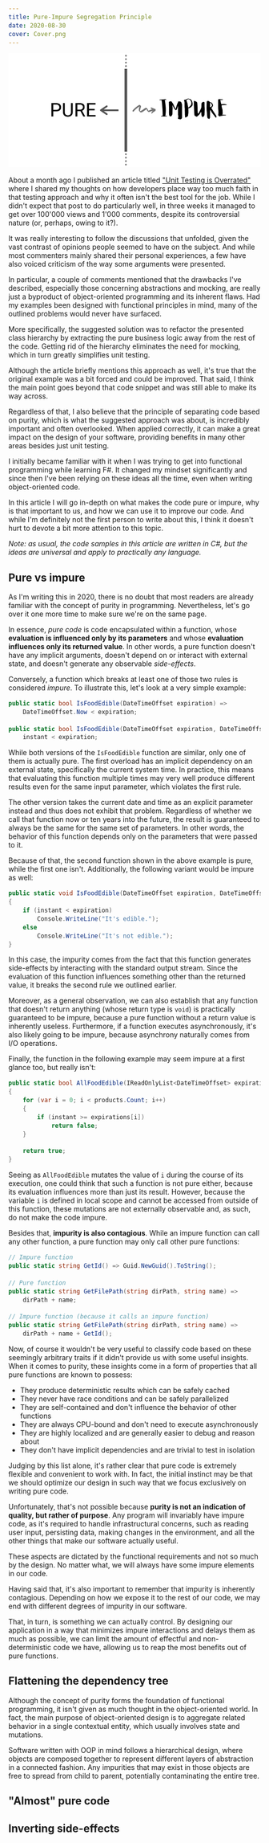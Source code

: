 ```yaml
---
title: Pure-Impure Segregation Principle
date: 2020-08-30
cover: Cover.png
---
```


![cover](Cover.png)

About a month ago I published an article titled ["Unit Testing is Overrated"](/blog/unit-testing-is-overrated) where I shared my thoughts on how developers place way too much faith in that testing approach and why it often isn't the best tool for the job. While I didn't expect that post to do particularly well, in three weeks it managed to get over 100'000 views and 1'000 comments, despite its controversial nature (or, perhaps, owing to it?).

It was really interesting to follow the discussions that unfolded, given the vast contrast of opinions people seemed to have on the subject. And while most commenters mainly shared their personal experiences, a few have also voiced criticism of the way some arguments were presented.

In particular, a couple of comments mentioned that the drawbacks I've described, especially those concerning abstractions and mocking, are really just a byproduct of object-oriented programming and its inherent flaws. Had my examples been designed with functional principles in mind, many of the outlined problems would never have surfaced.

More specifically, the suggested solution was to refactor the presented class hierarchy by extracting the pure business logic away from the rest of the code. Getting rid of the hierarchy eliminates the need for mocking, which in turn greatly simplifies unit testing.

Although the article briefly mentions this approach as well, it's true that the original example was a bit forced and could be improved. That said, I think the main point goes beyond that code snippet and was still able to make its way across.

Regardless of that, I also believe that the principle of separating code based on purity, which is what the suggested approach was about, is incredibly important and often overlooked. When applied correctly, it can make a great impact on the design of your software, providing benefits in many other areas besides just unit testing.

I initially became familiar with it when I was trying to get into functional programming while learning F#. It changed my mindset significantly and since then I've been relying on these ideas all the time, even when writing object-oriented code.

In this article I will go in-depth on what makes the code pure or impure, why is that important to us, and how we can use it to improve our code. And while I'm definitely not the first person to write about this, I think it doesn't hurt to devote a bit more attention to this topic.

_Note: as usual, the code samples in this article are written in C#, but the ideas are universal and apply to practically any language._

## Pure vs impure

As I'm writing this in 2020, there is no doubt that most readers are already familiar with the concept of purity in programming. Nevertheless, let's go over it one more time to make sure we're on the same page.

In essence, _pure code_ is code encapsulated within a function, whose **evaluation is influenced only by its parameters** and whose **evaluation influences only its returned value**. In other words, a pure function doesn't have any implicit arguments, doesn't depend on or interact with external state, and doesn't generate any observable _side-effects_.

Conversely, a function which breaks at least one of those two rules is considered _impure_. To illustrate this, let's look at a very simple example:

```csharp
public static bool IsFoodEdible(DateTimeOffset expiration) =>
    DateTimeOffset.Now < expiration;

public static bool IsFoodEdible(DateTimeOffset expiration, DateTimeOffset instant) =>
    instant < expiration;
```

While both versions of the `IsFoodEdible` function are similar, only one of them is actually pure. The first overload has an implicit dependency on an external state, specifically the current system time. In practice, this means that evaluating this function multiple times may very well produce different results even for the same input parameter, which violates the first rule.

The other version takes the current date and time as an explicit parameter instead and thus does not exhibit that problem. Regardless of whether we call that function now or ten years into the future, the result is guaranteed to always be the same for the same set of parameters. In other words, the behavior of this function depends only on the parameters that were passed to it.

Because of that, the second function shown in the above example is pure, while the first one isn't. Additionally, the following variant would be impure as well:

```csharp
public static void IsFoodEdible(DateTimeOffset expiration, DateTimeOffset instant)
{
    if (instant < expiration)
        Console.WriteLine("It's edible.");
    else
        Console.WriteLine("It's not edible.");
}
```

In this case, the impurity comes from the fact that this function generates side-effects by interacting with the standard output stream. Since the evaluation of this function influences something other than the returned value, it breaks the second rule we outlined earlier.

Moreover, as a general observation, we can also establish that any function that doesn't return anything (whose return type is `void`) is practically guaranteed to be impure, because a pure function without a return value is inherently useless. Furthermore, if a function executes asynchronously, it's also likely going to be impure, because asynchrony naturally comes from I/O operations.

Finally, the function in the following example may seem impure at a first glance too, but really isn't:

```csharp
public static bool AllFoodEdible(IReadOnlyList<DateTimeOffset> expirations, DateTimeOffset instant)
{
    for (var i = 0; i < products.Count; i++)
    {
        if (instant >= expirations[i])
            return false;
    }

    return true;
}
```

Seeing as `AllFoodEdible` mutates the value of `i` during the course of its execution, one could think that such a function is not pure either, because its evaluation influences more than just its result. However, because the variable `i` is defined in local scope and cannot be accessed from outside of this function, these mutations are not externally observable and, as such, do not make the code impure.

Besides that, **impurity is also contagious**. While an impure function can call any other function, a pure function may only call other pure functions:

```csharp
// Impure function
public static string GetId() => Guid.NewGuid().ToString();

// Pure function
public static string GetFilePath(string dirPath, string name) =>
    dirPath + name;

// Impure function (because it calls an impure function)
public static string GetFilePath(string dirPath, string name) =>
    dirPath + name + GetId();
```

Now, of course it wouldn't be very useful to classify code based on these seemingly arbitrary traits if it didn't provide us with some useful insights. When it comes to purity, these insights come in a form of properties that all pure functions are known to possess:

- They produce deterministic results which can be safely cached
- They never have race conditions and can be safely parallelized
- They are self-contained and don't influence the behavior of other functions
- They are always CPU-bound and don't need to execute asynchronously
- They are highly localized and are generally easier to debug and reason about
- They don't have implicit dependencies and are trivial to test in isolation

Judging by this list alone, it's rather clear that pure code is extremely flexible and convenient to work with. In fact, the initial instinct may be that we should optimize our design in such way that we focus exclusively on writing pure code.

Unfortunately, that's not possible because **purity is not an indication of quality, but rather of purpose**. Any program will invariably have impure code, as it's required to handle infrastructural concerns, such as reading user input, persisting data, making changes in the environment, and all the other things that make our software actually useful.

These aspects are dictated by the functional requirements and not so much by the design. No matter what, we will always have some impure elements in our code.

Having said that, it's also important to remember that impurity is inherently contagious. Depending on how we expose it to the rest of our code, we may end with different degrees of impurity in our software.

That, in turn, is something we can actually control. By designing our application in a way that minimizes impure interactions and delays them as much as possible, we can limit the amount of effectful and non-deterministic code we have, allowing us to reap the most benefits out of pure functions.

## Flattening the dependency tree

Although the concept of purity forms the foundation of functional programming, it isn't given as much thought in the object-oriented world. In fact, the main purpose of object-oriented design is to aggregate related behavior in a single contextual entity, which usually involves state and mutations.

Software written with OOP in mind follows a hierarchical design, where objects are composed together to represent different layers of abstraction in a connected fashion. Any impurities that may exist in those objects are free to spread from child to parent, potentially contaminating the entire tree.

## "Almost" pure code

## Inverting side-effects
